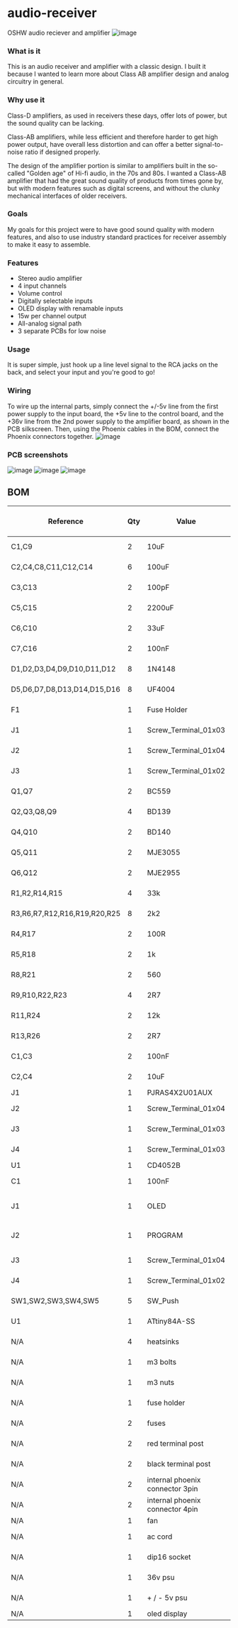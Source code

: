 # audio-receiver
OSHW audio reciever and amplifier
![image](https://github.com/user-attachments/assets/4f015e63-ae5e-4899-b7e0-d035019090e2)





### What is it
This is an audio receiver and amplifier with a classic design. I built it because I wanted to learn more about Class AB amplifier design and analog circuitry in general.

### Why use it
Class-D amplifiers, as used in receivers these days, offer lots of power, but the sound quality can be lacking.

Class-AB amplifiers, while less efficient and therefore harder to get high power output, have overall less distortion and can offer a better signal-to-noise ratio if designed properly.

The design of the amplifier portion is similar to amplifiers built in the so-called "Golden age" of Hi-fi audio, in the 70s and 80s. I wanted a Class-AB amplifier that had the great sound quality of products from times gone by, but with modern features such as digital screens, and without the clunky mechanical interfaces of older receivers.

### Goals
My goals for this project were to have good sound quality with modern features, and also to use industry standard practices for receiver assembly to make it easy to assemble.

### Features
 - Stereo audio amplifier
 - 4 input channels
 - Volume control
 - Digitally selectable inputs
 - OLED display with renamable inputs
 - 15w per channel output
 - All-analog signal path
 - 3 separate PCBs for low noise

### Usage
It is super simple, just hook up a line level signal to the RCA jacks on the back, and select your input and you're good to go!

### Wiring
To wire up the internal parts, simply connect the +/-5v line from the first power supply to the input board, the +5v line to the control board, and the +36v line from the 2nd power supply to the amplifier board, as shown in the PCB silkscreen. Then, using the Phoenix cables in the BOM, connect the Phoenix connectors together. 
![image](https://github.com/user-attachments/assets/c0c744b8-105f-4ebf-ae21-315923edc48e)


### PCB screenshots
![image](https://github.com/user-attachments/assets/5a289160-5d17-4d67-b57a-a452f3fbccd6)
![image](https://github.com/user-attachments/assets/708e6c93-590d-4da3-956e-3690656630c5)
![image](https://github.com/user-attachments/assets/b07cf53d-5b73-4520-8fc8-490e1c298acb)


## BOM
| Reference                    | Qty | Value                           | DNP | Exclude from BOM  | Exclude from Board | Footprint                                                                           | Datasheet                                                                                                                      | Mouser URL                                                                                                                              | Mouser PN            |
| ---------------------------- | --- | ------------------------------- | --- | ----------------- | ------------------ | ----------------------------------------------------------------------------------- | ------------------------------------------------------------------------------------------------------------------------------ | --------------------------------------------------------------------------------------------------------------------------------------- | -------------------- |
| C1,C9                        | 2   | 10uF                            | N/A | N/A               | N/A                | Capacitor_THT:CP_Radial_D5.0mm_P2.00mm                                              | https://www.we-online.com/components/products/datasheet/860020672010.pdf                                                       | https://www.mouser.com/ProductDetail/Wurth-Elektronik/860020672010?qs=sGAEpiMZZMsh%252B1woXyUXj4jKQI6sNRw6%252B%2FnWw7D23Ww%3D          | 710-860020672010     |
| C2,C4,C8,C11,C12,C14         | 6   | 100uF                           | N/A | N/A               | N/A                | Capacitor_THT:CP_Radial_D8.0mm_P3.50mm                                              | https://www.mouser.com/ProductDetail/Wurth-Elektronik/860020672010?qs=sGAEpiMZZMsh%252B1woXyUXj4jKQI6sNRw6%252B%2FnWw7D23Ww%3D | https://www.mouser.com/ProductDetail/Nichicon/UVR1H101MPD1TD?qs=sGAEpiMZZMsh%252B1woXyUXj9Qfu%2FLgQWnHf9Zyy1TLY94%3D                    | 647-UVR1H101MPD1TD   |
| C3,C13                       | 2   | 100pF                           | N/A | N/A               | N/A                | Capacitor_THT:C_Disc_D4.3mm_W1.9mm_P5.00mm                                          | https://www.mouser.com/datasheet/2/210/Class_I_Temperature_Compensation-2298228.pdf                                            | https://www.mouser.com/ProductDetail/Walsin/YP501101K040BAND5P?qs=sGAEpiMZZMsh%252B1woXyUXj9Vc%2FsqQGnyVc97Ek7nEcX0%3D                  | 791-YP501101K40AND5  |
| C5,C15                       | 2   | 2200uF                          | N/A | N/A               | N/A                | Capacitor_THT:CP_Radial_D16.0mm_P7.50mm                                             | https://www.mouser.com/datasheet/2/977/e_YXJ-1601195.pdf                                                                       | https://www.mouser.com/ProductDetail/Rubycon/35YXJ2200M16X25?qs=sGAEpiMZZMsh%252B1woXyUXj57M5zdvZVAFuY6LrCottNI%3D                      | 232-35YXJ2200M16X25  |
| C6,C10                       | 2   | 33uF                            | N/A | N/A               | N/A                | Capacitor_THT:CP_Radial_D5.0mm_P2.00mm                                              | https://www.we-online.com/components/products/datasheet/860010672011.pdf]                                                      | https://www.mouser.com/ProductDetail/Wurth-Elektronik/860010672011?qs=sGAEpiMZZMsh%252B1woXyUXj4jKQI6sNRw6%2FzsPRxKesag%3D              | 710-860010672011     |
| C7,C16                       | 2   | 100nF                           | N/A | N/A               | N/A                | Capacitor_THT:C_Disc_D4.3mm_W1.9mm_P5.00mm                                          | https://www.mouser.com/datasheet/2/210/Class_I_Temperature_Compensation-2298228.pdf                                            | https://www.mouser.com/ProductDetail/Walsin/YV101103Z060HAND5P?qs=sGAEpiMZZMsh%252B1woXyUXj9Vc%2FsqQGnyVkbUw7FMjgKQ%3D                  | 791-YV101103Z60HAND5 |
| D1,D2,D3,D4,D9,D10,D11,D12   | 8   | 1N4148                          | N/A | N/A               | N/A                | Diode_THT:D_DO-35_SOD27_P7.62mm_Horizontal                                          | https://www.mouser.com/datasheet/2/308/1/1N914_D-3574539.pdf                                                                   | https://www.mouser.com/ProductDetail/onsemi-Fairchild/1N4148-T50R?qs=sGAEpiMZZMtbRapU8LlZD%252B6h%2FWulpAkrNJDKqwRgmZcB5SlWjKcc2w%3D%3D | 512-1N4148T50R       |
| D5,D6,D7,D8,D13,D14,D15,D16  | 8   | UF4004                          | N/A | N/A               | N/A                | Diode_THT:D_DO-41_SOD81_P7.62mm_Horizontal                                          | https://diotec.com/request/datasheet/uf4001.pdf                                                                                | https://www.mouser.com/ProductDetail/Diotec-Semiconductor/UF4004?qs=OlC7AqGiEDlRgKmeDlLF1Q%3D%3D                                        | 637-UF4004           |
| F1                           | 1   | Fuse Holder                     | N/A | N/A               | N/A                | Fuse:Fuseholder_Clip-5x20mm_Eaton_1A5601-01_Inline_P20.80x6.76mm_D1.70mm_Horizontal | https://www.mouser.com/datasheet/2/87/eaton_1axxxx_pcb_fuse_clips_atc_atm_blade_data_she-1608562.pdf                           | https://www.mouser.com/ProductDetail/Eaton-Electronics/BK-1A5601?qs=sfCJykTDjbAGESUvg%2FlMZw%3D%3D                                      | 504-1A5601           |
| J1                           | 1   | Screw_Terminal_01x03            | N/A | N/A               | N/A                | Connector_Phoenix_MSTB:PhoenixContact_MSTBA_2,5_3-G-5,08_1x03_P5.08mm_Horizontal    | https://www.phoenixcontact.com/en-us/products/pcb-header-mstba-25-3-g-508-1757255?type=pdf                                     | https://www.mouser.com/ProductDetail/Phoenix-Contact/1757255?qs=uD%2FdkN7XIa0ez8xszzicKg%3D%3D                                          | 651-1757255          |
| J2                           | 1   | Screw_Terminal_01x04            | N/A | N/A               | N/A                | TerminalBlock_CUI:TerminalBlock_CUI_TB007-508-04_1x04_P5.08mm_Horizontal            | https://www.mouser.com/datasheet/2/1628/tb007_508-3511020.pdf                                                                  | https://www.mouser.com/ProductDetail/Same-Sky/TB007-508-04BE?qs=vLWxofP3U2wnrmN2C1kFLw%3D%3D                                            | 490-TB007-508-04BE   |
| J3                           | 1   | Screw_Terminal_01x02            | N/A | N/A               | N/A                | TerminalBlock_CUI:TerminalBlock_CUI_TB007-508-02_1x02_P5.08mm_Horizontal            | https://www.cuidevices.com/product/resource/tb007-508.pdf                                                                      | https://www.mouser.com/ProductDetail/Same-Sky/TB007-508-02BE?qs=vLWxofP3U2y6PFKAfCqKUQ%3D%3D                                            | 490-TB007-508-02BE   |
| Q1,Q7                        | 2   | BC559                           | N/A | N/A               | N/A                | Package_TO_SOT_THT:TO-92_Inline_Wide                                                | https://diotec.com/request/datasheet/bc556.pdf                                                                                 | https://www.mouser.com/ProductDetail/Diotec-Semiconductor/BC559A?qs=OlC7AqGiEDlWVUSYP2ErFQ%3D%3D                                        | 637-BC559A           |
| Q2,Q3,Q8,Q9                  | 4   | BD139                           | N/A | N/A               | N/A                | Package_TO_SOT_THT:TO-126-3_Vertical                                                | http://www.st.com/internet/com/TECHNICAL_RESOURCES/TECHNICAL_LITERATURE/DATASHEET/CD00001225.pdf                               | https://www.mouser.com/ProductDetail/STMicroelectronics/BD139-16?qs=RfHREzyZwW%252BVwEMhVd3zpQ%3D%3D                                    | 511-BD139-16         |
| Q4,Q10                       | 2   | BD140                           | N/A | N/A               | N/A                | Package_TO_SOT_THT:TO-126-3_Vertical                                                | http://www.st.com/internet/com/TECHNICAL_RESOURCES/TECHNICAL_LITERATURE/DATASHEET/CD00001225.pdf                               | https://www.mouser.com/ProductDetail/STMicroelectronics/BD140-16?qs=RfHREzyZwW%252BkgnSLCtGbjg%3D%3D                                    | 511-BD140-16         |
| Q5,Q11                       | 2   | MJE3055                         | N/A | N/A               | N/A                | Package_TO_SOT_THT:TO-220-3_Vertical                                                | https://www.mouser.com/datasheet/2/308/MJE2955T_D-1811462.pdf                                                                  | https://www.mouser.com/ProductDetail/onsemi/MJE3055TG?qs=HVbQlW5zcXUpZ6jjVRRo8A%3D%3D                                                   | 863-MJE3055TG        |
| Q6,Q12                       | 2   | MJE2955                         | N/A | N/A               | N/A                | Package_TO_SOT_THT:TO-220-3_Vertical                                                | https://www.mouser.com/datasheet/2/308/MJE2955T_D-1811462.pdf                                                                  | https://www.mouser.com/ProductDetail/onsemi/MJE2955TG?qs=HVbQlW5zcXV0Q1cBURTsUg%3D%3D                                                   | 863-MJE2955TG        |
| R1,R2,R14,R15                | 4   | 33k                             | N/A | N/A               | N/A                | Resistor_THT:R_Axial_DIN0207_L6.3mm_D2.5mm_P7.62mm_Horizontal                       | https://www.mouser.com/datasheet/2/447/YAGEO_MFR_datasheet_2023v3-3324391.pdf                                                  | https://www.mouser.com/ProductDetail/YAGEO/MFR-25FTF52-33K?qs=gt1LBUVyoHmEHRwLqpWLLA%3D%3D                                              | 603-MFR-25FTF52-33K  |
| R3,R6,R7,R12,R16,R19,R20,R25 | 8   | 2k2                             | N/A | N/A               | N/A                | Resistor_THT:R_Axial_DIN0207_L6.3mm_D2.5mm_P7.62mm_Horizontal                       | https://www.mouser.com/datasheet/2/447/YAGEO_MF0_datasheet_2024v3-3461483.pdf                                                  | https://www.mouser.com/ProductDetail/YAGEO/MF0207FTE52-2K2?qs=KUIzHt%2Fe91lZCf2OHy2lbw%3D%3D                                            | 603-MF0207FTE52-2K2  |
| R4,R17                       | 2   | 100R                            | N/A | N/A               | N/A                | Resistor_THT:R_Axial_DIN0204_L3.6mm_D1.6mm_P5.08mm_Horizontal                       | https://www.mouser.com/datasheet/2/447/YAGEO_MFR_datasheet_2023v3-3324391.pdf                                                  | https://www.mouser.com/ProductDetail/YAGEO/MFR-12FTF52-100R?qs=oAGoVhmvjhzHogggiomzAA%3D%3D                                             | 603-MFR-12FTF52-100R |
| R5,R18                       | 2   | 1k                              | N/A | N/A               | N/A                | Resistor_THT:R_Axial_DIN0207_L6.3mm_D2.5mm_P7.62mm_Horizontal                       | https://www.mouser.com/datasheet/2/447/YAGEO_MFR_datasheet_2023v3-3324391.pdf                                                  | https://www.mouser.com/ProductDetail/YAGEO/MFR-25FTF52-1K?qs=Uzd%2Fwh%252BZzhBCS7HxlKfPkQ%3D%3D                                         | 603-MFR-25FTF52-1K   |
| R8,R21                       | 2   | 560                             | N/A | N/A               | N/A                | Resistor_THT:R_Axial_DIN0309_L9.0mm_D3.2mm_P12.70mm_Horizontal                      | https://www.mouser.com/datasheet/2/447/YAGEO_FMP_datasheet_2021v2-3048660.pdf                                                  | https://www.mouser.com/ProductDetail/YAGEO/FMP200JR-52-560R?qs=wcZjbqjoJehIyDJh2zs3Bw%3D%3D                                             | 603-FMP200JR-52-560R |
| R9,R10,R22,R23               | 4   | 2R7                             | N/A | N/A               | N/A                | Resistor_THT:R_Axial_Power_L25.0mm_W9.0mm_P27.94mm                                  | https://www.mouser.com/datasheet/2/447/YAGEO_SQP_NSP_datasheet_2021v0-3003003.pdf                                              | https://www.mouser.com/ProductDetail/YAGEO/SQP500JB-2R7?qs=sGAEpiMZZMsPqMdJzcrNwl88Wd0KdECunjP3GAgCqls%3D                               | 603-SQP500JB-2R7     |
| R11,R24                      | 2   | 12k                             | N/A | N/A               | N/A                | Resistor_THT:R_Axial_DIN0207_L6.3mm_D2.5mm_P7.62mm_Horizontal                       | https://www.mouser.com/datasheet/2/447/YAGEO_MFR_datasheet_2023v3-3324391.pdf                                                  | https://www.mouser.com/ProductDetail/YAGEO/MFR25SFTF26-12K?qs=sGAEpiMZZMsPqMdJzcrNwqpmsrDQJrmxnqH2%2F1fJqXZRHayDc4k%252B4A%3D%3D        | 603-MFR25SFTF26-12K  |
| R13,R26                      | 2   | 2R7                             | N/A | N/A               | N/A                | Resistor_THT:R_Axial_DIN0207_L6.3mm_D2.5mm_P7.62mm_Horizontal                       | https://www.mouser.com/datasheet/2/447/YAGEO_CFR_datasheet_2023v2-3388672.pdf                                                  | https://www.mouser.com/ProductDetail/YAGEO/CFR-25JR-52-2R7?qs=sGAEpiMZZMsPqMdJzcrNwiPCnpFTGbbhiVnCR3xqnQk%3D                            | 603-CFR-25JR-52-2R7  |
| C1,C3                        | 2   | 100nF                           | N/A | N/A               | N/A                | Capacitor_THT:C_Disc_D6.0mm_W2.5mm_P5.00mm                                          | https://www.mouser.com/datasheet/2/210/POE_D13_00_E_RD-1663659.pdf                                                             | N/A                                                                                                                                     | 791-RD21B104K500A5HA |
| C2,C4                        | 2   | 10uF                            | N/A | N/A               | N/A                | Capacitor_THT:C_Rect_L7.0mm_W2.5mm_P5.00mm                                          | https://product.tdk.com/system/files/dam/doc/product/capacitor/ceramic/lead-mlcc/catalog/leadmlcc_halogenfree_fg_en.pdf        | N/A                                                                                                                                     | 810-FG28X5R1E106MR06 |
| J1                           | 1   | PJRAS4X2U01AUX                  | N/A | N/A               | N/A                | PJRAS4X2U01AUX                                                                      | https://www.switchcraft.com/assets/1/24/pjras4x2u__x_series_cd.pdf?4683                                                        | N/A                                                                                                                                     | 502-PJRAS4X2U01X     |
| J2                           | 1   | Screw_Terminal_01x04            | N/A | N/A               | N/A                | Connector_Phoenix_MSTB:PhoenixContact_MSTBA_2,5_4-G-5,08_1x04_P5.08mm_Horizontal    | https://www.phoenixcontact.com/en-us/products/pcb-header-mstba-25-4-g-508-1757268?type=pdf                                     | N/A                                                                                                                                     | 651-1757268          |
| J3                           | 1   | Screw_Terminal_01x03            | N/A | N/A               | N/A                | Connector_Phoenix_MSTB:PhoenixContact_MSTBA_2,5_3-G-5,08_1x03_P5.08mm_Horizontal    | https://www.phoenixcontact.com/en-us/products/pcb-header-mstba-25-3-g-508-1757255?type=pdf                                     | N/A                                                                                                                                     | 651-1757255          |
| J4                           | 1   | Screw_Terminal_01x03            | N/A | N/A               | N/A                | TerminalBlock_CUI:TerminalBlock_CUI_TB007-508-03_1x03_P5.08mm_Horizontal            | https://www.mouser.com/datasheet/2/1628/tb007_508-3511020.pdf                                                                  | N/A                                                                                                                                     | 490-TB007-508-03BE   |
| U1                           | 1   | CD4052B                         | N/A | N/A               | N/A                | Package_DIP:DIP-16_W7.62mm_Socket                                                   | http://www.ti.com/lit/ds/symlink/cd4052b.pdf                                                                                   | N/A                                                                                                                                     | 595-CD4052BE         |
| C1                           | 1   | 100nF                           | N/A | N/A               | N/A                | Capacitor_THT:C_Disc_D6.0mm_W2.5mm_P5.00mm                                          | https://www.mouser.com/datasheet/2/210/POE_D13_00_E_RD-1663659.pdf                                                             | N/A                                                                                                                                     | 791-RD21B104K500A5HA |
| J1                           | 1   | OLED                            | DNP | Excluded from BOM | N/A                | KiCad-SSD1306-0.91-OLED-4pin-128x32:SSD1306-0.91-OLED-4pin-128x32                   | ~                                                                                                                              | N/A                                                                                                                                     | ~                    |
| J2                           | 1   | PROGRAM                         | DNP | Excluded from BOM | N/A                | Connector_PinHeader_2.54mm:PinHeader_1x04_P2.54mm_Vertical                          | ~                                                                                                                              | N/A                                                                                                                                     | ~                    |
| J3                           | 1   | Screw_Terminal_01x04            | N/A | N/A               | N/A                | Connector_Phoenix_MSTB:PhoenixContact_MSTBA_2,5_4-G-5,08_1x04_P5.08mm_Horizontal    | https://www.phoenixcontact.com/en-us/products/pcb-header-mstba-25-4-g-508-1757268?type=pdf                                     | N/A                                                                                                                                     | 651-1757268          |
| J4                           | 1   | Screw_Terminal_01x02            | N/A | N/A               | N/A                | TerminalBlock_CUI:TerminalBlock_CUI_TB007-508-02_1x02_P5.08mm_Horizontal            | https://www.cuidevices.com/product/resource/tb007-508.pdf                                                                      | N/A                                                                                                                                     | 490-TB007-508-02BE   |
| SW1,SW2,SW3,SW4,SW5          | 5   | SW_Push                         | N/A | N/A               | N/A                | Button_Switch_THT:SW_PUSH_6mm                                                       | https://www.mouser.com/datasheet/2/1628/ts02-3511329.pdf                                                                       | N/A                                                                                                                                     | 179-TS026655BK260LCR |
| U1                           | 1   | ATtiny84A-SS                    | N/A | N/A               | N/A                | Package_SO:SOIC-14_3.9x8.7mm_P1.27mm                                                | http://ww1.microchip.com/downloads/en/DeviceDoc/doc8183.pdf                                                                    | N/A                                                                                                                                     | 556-ATTINY84A-SSFR   |
| N/A                          | 4   | heatsinks                       | N/A | N/A               | N/A                | N/A                                                                                 | N/A                                                                                                                            | https://www.mouser.com/ProductDetail/Same-Sky/HSS-B20-NP-12?qs=u4fy%2FsgLU9Mva%2Fp9%252ByZBdw%3D%3D                                     | N/A                  |
| N/A                          | 1   | m3 bolts                        | N/A | N/A               | N/A                | N/A                                                                                 | N/A                                                                                                                            | https://www.homedepot.com/p/Hillman-M3-0-5-x-10-mm-Internal-Hex-Button-Head-Cap-Screws-20-Pack-44456/204801187                          | N/A                  |
| N/A                          | 1   | m3 nuts                         | N/A | N/A               | N/A                | N/A                                                                                 | N/A                                                                                                                            | https://www.homedepot.com/p/Hillman-Metric-Hex-Nuts-M3-x-0-50-Coarse-Thread-4053/204801247                                              | N/A                  |
| N/A                          | 1   | fuse holder                     | N/A | N/A               | N/A                | N/A                                                                                 | N/A                                                                                                                            | https://www.mouser.com/ProductDetail/Eaton-Electronics/BK-1A5601?qs=sfCJykTDjbAGESUvg%2FlMZw%3D%3D                                      | N/A                  |
| N/A                          | 2   | fuses                           | N/A | N/A               | N/A                | N/A                                                                                 | N/A                                                                                                                            | https://www.mouser.com/ProductDetail/Eaton-Electronics/BK1-S500-2-R?qs=9GX7soZQXxEC5%2FbW3phE%252Bg%3D%3D                               | N/A                  |
| N/A                          | 2   | red terminal post               | N/A | N/A               | N/A                | N/A                                                                                 | N/A                                                                                                                            | https://www.mouser.com/ProductDetail/SparkFun/PRT-09739?qs=WyAARYrbSnb2d3ZiFmZgWQ%3D%3D                                                 | N/A                  |
| N/A                          | 2   | black terminal post             | N/A | N/A               | N/A                | N/A                                                                                 | N/A                                                                                                                            | https://www.mouser.com/ProductDetail/SparkFun/PRT-09740?qs=WyAARYrbSnbVb9GdE8xnVA%3D%3D                                                 | N/A                  |
| N/A                          | 2   | internal phoenix connector 3pin | N/A | N/A               | N/A                | N/A                                                                                 | N/A                                                                                                                            | https://www.mouser.com/ProductDetail/Phoenix-Contact/1757022?qs=sGAEpiMZZMvlX3nhDDO4ANTLkcKs1Zj3jcphtS8o9Tk%3D                          | N/A                  |
| N/A                          | 2   | internal phoenix connector 4pin | N/A | N/A               | N/A                | N/A                                                                                 | N/A                                                                                                                            | https://www.mouser.com/ProductDetail/Phoenix-Contact/1757035?qs=sGAEpiMZZMvlX3nhDDO4AH7PhxHWF%252BlKb5jy%252B%2F%252BeCXE%3D            | N/A                  |
| N/A                          | 1   | fan                             | N/A | N/A               | N/A                | N/A                                                                                 | N/A                                                                                                                            | https://a.co/d/h5aS2CF                                                                                                                  | N/A                  |
| N/A                          | 1   | ac cord                         | N/A | N/A               | N/A                | N/A                                                                                 | N/A                                                                                                                            | https://www.homedepot.com/p/Husky-8-ft-16-3-Medium-Duty-Tool-Replacement-Cord-Black-HD-165-018/303679847                                | N/A                  |
| N/A                          | 1   | dip16 socket                    | N/A | N/A               | N/A                | N/A                                                                                 | N/A                                                                                                                            | https://www.mouser.com/ProductDetail/TE-Connectivity/1-2199298-4?qs=fK8dlpkaUMvpL10rY9Abiw%3D%3D                                        | N/A                  |
| N/A                          | 1   | 36v psu                         | N/A | N/A               | N/A                | N/A                                                                                 | N/A                                                                                                                            | https://www.mouser.com/ProductDetail/MEAN-WELL/LRS-150-36?qs=vDxCgdWo2h82V5jS5IXvUQ%3D%3D                                               | N/A                  |
| N/A                          | 1   | \+ / - 5v psu                   | N/A | N/A               | N/A                | N/A                                                                                 | N/A                                                                                                                            | https://www.mouser.com/ProductDetail/MEAN-WELL/PD-2505?qs=V9a8iPeg90ze2O5SXmOiQQ%3D%3D                                                  | N/A                  |
| N/A                          | 1   | oled display                    | N/A | N/A               | N/A                | N/A                                                                                 | N/A                                                                                                                            | https://a.co/d/fhCKttE                                                                                                                  | N/A                  |
